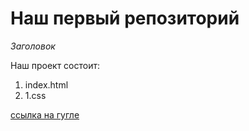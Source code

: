 # Наш первый репозиторий
*Заголовок*

Наш проект состоит:

1. index.html
2. 1.css

[ссылка на гугле](https://www.google.com) 
